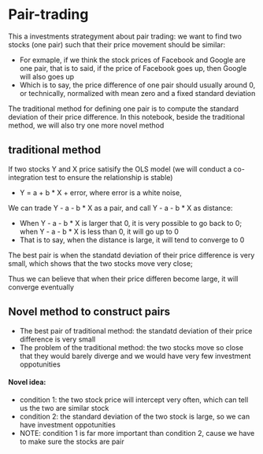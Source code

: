 # Pair-trading
This a investments  strategyment about pair trading: we want to find two stocks (one pair) such that their price movement should be similar:  
- For exmaple, if we think the stock prices of Facebook and Google are one pair, that is to said, if the price of Facebook goes up, then Google will also goes up
- Which is to say, the price difference of one pair should usually around 0, or technically, normalized with mean zero and a fixed standard deviation

The traditional method for defining one pair is to compute the standard deviation of their price difference. In this notebook, beside the traditional method, we will also try one more novel method

## traditional method
If two stocks Y and X price satisify the OLS model (we will conduct a co-integration test to ensure the relationship is stable)
- Y =  a + b * X + error, where error is a white noise,

We can trade Y - a - b * X as a pair, and call Y - a - b * X as distance:
- When Y - a - b * X is larger that 0, it is very possible to go back to 0; when Y - a - b * X is less than 0, it will go up to 0
- That is to say, when the distance is large, it will tend to converge to 0

The best pair is when the standatd deviation of their price difference is very small, which shows that the two stocks move very close; 

Thus we can believe that when their price differen become large, it will converge eventually

## Novel method to construct pairs
- The best pair of traditional method: the standatd deviation of their price difference is very small
- The problem of the traditional method: the two stocks move so close that they would barely diverge and we would have very few investment oppotunities 
#### Novel idea: 
- condition 1: the two stock price will intercept very often, which can tell us the two are similar stock
- condition 2: the standard deviation of the two stock is large, so we can have investment oppotunities
- NOTE: condition 1 is far more important than condition 2, cause we have to make sure the stocks are pair 
